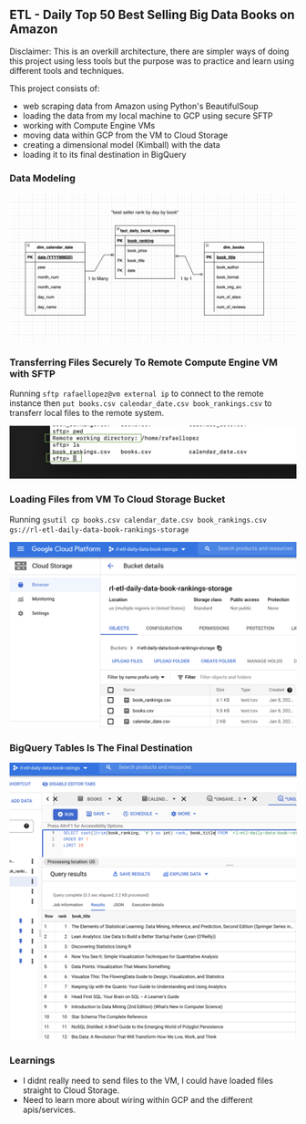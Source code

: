 ## ETL - Daily Top 50 Best Selling Big Data Books on Amazon

Disclaimer: This is an overkill architecture, there are simpler ways of doing this project using less tools but the purpose was to practice and learn using different tools and techniques. 

This project consists of:
- web scraping data from Amazon using Python's BeautifulSoup
- loading the data from my local machine to GCP using secure SFTP 
- working with Compute Engine VMs
- moving data within GCP from the VM to Cloud Storage
- creating a dimensional model (Kimball) with the data
- loading it to its final destination in BigQuery


### Data Modeling

![Data Model/ERD](data-modeling.png)

### Transferring Files Securely To Remote Compute Engine VM with SFTP
Running `sftp rafaellopez@vm external ip` to connect to the remote instance then `put books.csv calendar_date.csv book_rankings.csv` to transferr local files to the remote system. 

![SFTP](sftp-ref.png)

### Loading Files from VM To Cloud Storage Bucket
Running `gsutil cp books.csv calendar_date.csv book_rankings.csv gs://rl-etl-daily-data-book-rankings-storage`

![cloud-storage](cloud-storage.png)

### BigQuery Tables Is The Final Destination

![BigQuery table](bq.png)


### Learnings
- I didnt really need to send files to the VM, I could have loaded files straight to Cloud Storage.
- Need to learn more about wiring within GCP and the different apis/services.
